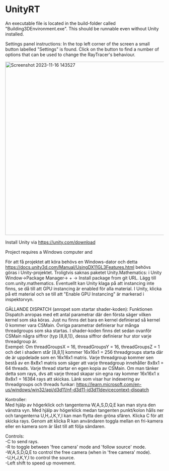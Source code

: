 # UnityRT

An executable file is located in the build-folder called "Building3DEnvironment.exe". This should be runnable even without Unity installed.

Settings panel instructions:
In the top left corner of the screen a small button labelled "Settings" is found. Click on the button to find a number of options that can be used to change the RayTracer's behaviour.



<img width="549" alt="Screenshot 2023-11-16 143527" src="https://github.com/SAAB-ARTUR/UnityRT/assets/125650725/10d85838-8102-44d9-b429-3faaaab978f6">




Install Unity via https://unity.com/download

Project requires a Windows computer and 

För att få projektet att köra behövs en Windows-dator och detta https://docs.unity3d.com/Manual/UsingDX11GL3Features.html behövs göras i Unity-projektet.
Troligtvis saknas paketet Unity.Mathematics: i Unity Window->Package Manager-> + -> Install package from git URL. Lägg till com.unity.mathematics.
Eventuellt kan Unity klaga på att instancing inte finns, se då till att GPU instancing är enabled för alla material. I Unity, klicka på ett material och se till att "Enable GPU Instancing" är markerad i inspektorvyn.

GÄLLANDE DISPATCH (anropet som startar shader-koden):
Funktionen Dispatch anropas med ett antal parametrar där den första säger vilken kernel som ska köras. Just nu finns det bara en kernel definierad så kernel 0 kommer vara CSMain. Övriga parametrar definierar hur många threadgroups som ska startas. I shader-koden finns det sedan ovanför CSMain några siffror (typ [8,8,1]), dessa siffror definierar hur stor varje threadgroup är.  
Exempel: Om threadGroupsX = 16, threadGroupsY = 16, threadGroupsZ = 1 och det i shadern står [8,8,1] kommer 16x16x1 = 256 threadgroups starta där de är uppdelade som en 16x16x1 matris. Varje threadgroup kommer sen bestå av en 8x8x1 matris som säger att varje threadgroup innehåller 8x8x1 = 64 threads. Varje thread startar en egen kopia av CSMain. Om man tänker detta som rays, dvs att varje thread skapar sin egna ray kommer 16x16x1 x 8x8x1 = 16384 rays att skickas. Länk som visar hur indexering av threadgroups och threads funkar: https://learn.microsoft.com/en-us/windows/win32/api/d3d11/nf-d3d11-id3d11devicecontext-dispatch

Kontroller:  
Med hjälp av högerklick och tangenterna W,A,S,D,Q,E kan man styra den vänstra vyn. Med hjälp av högerklick medan tangenten punkt/kolon hålls ner och tangenterna U,H,J,K,Y,I kan man flytta den gröna sfären. Klicka C för att skicka rays. Genom att klicka R kan användaren toggla mellan en fri-kamera eller en kamera som är låst till att följa sändaren. 

Controls:  
-C to send rays.  
-R to toggle between 'free camera' mode and 'follow source' mode.  
-W,A,S,D,Q,E to control the free camera (when in 'free camera' mode).  
-U,H,J,K,Y,I to control the source.  
-Left shift to speed up movement.  
